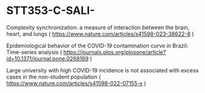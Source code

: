 # STT353-C-SALI-

Complexity synchronization: a measure of interaction between the brain, heart, and lungs
( https://www.nature.com/articles/s41598-023-38622-8 )


Epidemiological behavior of the COVID-19 contamination curve in Brazil: Time-series analysis
( https://journals.plos.org/plosone/article?id=10.1371/journal.pone.0268169 )


Large university with high COVID-19 incidence is not associated with excess cases in the non-student population
( https://www.nature.com/articles/s41598-022-07155-x )

